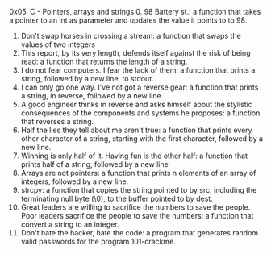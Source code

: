 0x05. C - Pointers, arrays and strings
0. 98 Battery st.: a function that takes a pointer to an int as parameter and updates the value it points to to 98.
1. Don't swap horses in crossing a stream: a function that swaps the values of two integers
2. This report, by its very length, defends itself against the risk of being read: a function that returns the length of a string.
3. I do not fear computers. I fear the lack of them: a function that prints a string, followed by a new line, to stdout.
4. I can only go one way. I've not got a reverse gear: a function that prints a string, in reverse, followed by a new line.
5. A good engineer thinks in reverse and asks himself about the stylistic consequences of the components and systems he proposes:  a function that reverses a string.
6. Half the lies they tell about me aren't true: a function that prints every other character of a string, starting with the first character, followed by a new line.
7. Winning is only half of it. Having fun is the other half: a function that prints half of a string, followed by a new line
8. Arrays are not pointers: a function that prints n elements of an array of integers, followed by a new line.
9. strcpy:  a function that copies the string pointed to by src, including the terminating null byte (\0), to the buffer pointed to by dest.
10. Great leaders are willing to sacrifice the numbers to save the people. Poor leaders sacrifice the people to save the numbers: a function that convert a string to an integer.
11. Don't hate the hacker, hate the code: a program that generates random valid passwords for the program 101-crackme.
